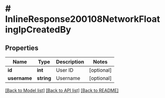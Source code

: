 # # InlineResponse200108NetworkFloatingIpCreatedBy

## Properties

Name | Type | Description | Notes
------------ | ------------- | ------------- | -------------
**id** | **int** | User ID | [optional]
**username** | **string** | Username | [optional]

[[Back to Model list]](../../README.md#models) [[Back to API list]](../../README.md#endpoints) [[Back to README]](../../README.md)
